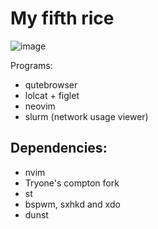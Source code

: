 # My fifth rice
![image](https://i.imgur.com/bB1cakL.png)

Programs: 
- qutebrowser
- lolcat + figlet
- neovim
- slurm (network usage viewer)

## Dependencies:
- nvim
- Tryone's compton fork
- st
- bspwm, sxhkd and xdo
- dunst
